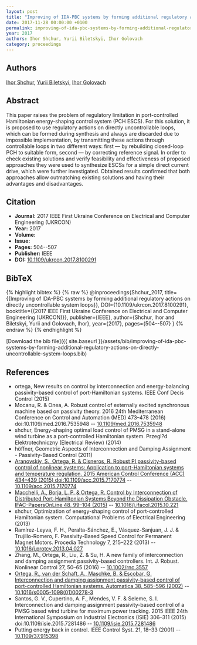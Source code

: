 ```yaml
---
layout: post
title: "Improving of IDA-PBC systems by forming additional regulatory actions on directly uncontrollable system loops"
date: 2017-11-28 00:00:00 +0100
permalink: improving-of-ida-pbc-systems-by-forming-additional-regulatory-actions-on-directly-uncontrollable-system-loops
year: 2017
authors: Ihor Shchur, Yurii Biletskyi, Ihor Golovach
category: proceedings
---
```

 
## Authors
[Ihor Shchur](authors/igor-z-shchur), [Yurii Biletskyi](authors/yurii-o-biletskyi), [Ihor Golovach](authors/ihor-golovach)
 
## Abstract
This paper raises the problem of regulatory limitation in port-controlled Hamiltonian energy-shaping control system (PCH ESCS). For this solution, it is proposed to use regulatory actions on directly uncontrollable loops, which can be formed during synthesis and always are discarded due to impossible implementation, by transmitting these actions through controllable loops in two different ways: first — by rebuilding closed-loop PCH to suitable form, second — by correcting reference signal. In order to check existing solutions and verify feasibility and effectiveness of proposed approaches they were used to synthesize ESCSs for a simple direct current drive, which were further investigated. Obtained results confirmed that both approaches allow outmatching existing solutions and having their advantages and disadvantages.
 
## Citation
- **Journal:** 2017 IEEE First Ukraine Conference on Electrical and Computer Engineering (UKRCON)
- **Year:** 2017
- **Volume:** 
- **Issue:** 
- **Pages:** 504--507
- **Publisher:** IEEE
- **DOI:** [10.1109/ukrcon.2017.8100291](https://doi.org/10.1109/ukrcon.2017.8100291)
 
## BibTeX
{% highlight bibtex %}
{% raw %}
@inproceedings{Shchur_2017,
  title={{Improving of IDA-PBC systems by forming additional regulatory actions on directly uncontrollable system loops}},
  DOI={10.1109/ukrcon.2017.8100291},
  booktitle={{2017 IEEE First Ukraine Conference on Electrical and Computer Engineering (UKRCON)}},
  publisher={IEEE},
  author={Shchur, Ihor and Biletskyi, Yurii and Golovach, Ihor},
  year={2017},
  pages={504--507}
}
{% endraw %}
{% endhighlight %}
 
[Download the bib file]({{ site.baseurl }}/assets/bib/improving-of-ida-pbc-systems-by-forming-additional-regulatory-actions-on-directly-uncontrollable-system-loops.bib)
 
## References
- ortega, New results on control by interconnection and energy-balancing passivity-based control of port-Hamiltonian systems. IEEE Conf Decis Control (2015)
- Mocanu, R. & Onea, A. Robust control of externally excited synchronous machine based on passivity theory. 2016 24th Mediterranean Conference on Control and Automation (MED) 473–478 (2016) doi:10.1109/med.2016.7535948 -- [10.1109/med.2016.7535948](https://doi.org/10.1109/med.2016.7535948)
- shchur, Energy-shaping optimal load control of PMSG in a stand-alone wind turbine as a port-controlled Hamiltonian system. Przegl?d Elektrotechniczny (Electrical Review) (2014)
- höffner, Geometric Aspects of Interconnection and Damping Assignment - Passivity-Based Control (2011)
- [Aranovskiy, S., Ortega, R. & Cisneros, R. Robust PI passivity-based control of nonlinear systems: Application to port-Hamiltonian systems and temperature regulation. 2015 American Control Conference (ACC) 434–439 (2015) doi:10.1109/acc.2015.7170774](robust-pi-passivity-based-control-of-nonlinear-systems-application-to-port-hamiltonian-systems-and-temperature-regulation) -- [10.1109/acc.2015.7170774](https://doi.org/10.1109/acc.2015.7170774)
- [Macchelli, A., Borja, L. P. & Ortega, R. Control by Interconnection of Distributed Port-Hamiltonian Systems Beyond the Dissipation Obstacle. IFAC-PapersOnLine 48, 99–104 (2015)](control-by-interconnection-of-distributed-port-hamiltonian-systems-beyond-the-dissipation-obstacle) -- [10.1016/j.ifacol.2015.10.221](https://doi.org/10.1016/j.ifacol.2015.10.221)
- shchur, Optimization of energy-shaping control of port-controlled Hamiltonian system. Computational Problems of Electrical Engineering (2013)
- Ramírez-Leyva, F. H., Peralta-Sánchez, E., Vásquez-Sanjuan, J. J. & Trujillo-Romero, F. Passivity-Based Speed Control for Permanent Magnet Motors. Procedia Technology 7, 215–222 (2013) -- [10.1016/j.protcy.2013.04.027](https://doi.org/10.1016/j.protcy.2013.04.027)
- Zhang, M., Ortega, R., Liu, Z. & Su, H. A new family of interconnection and damping assignment passivity-based controllers. Int. J. Robust. Nonlinear Control 27, 50–65 (2016) -- [10.1002/rnc.3557](https://doi.org/10.1002/rnc.3557)
- [Ortega, R., van der Schaft, A., Maschke, B. & Escobar, G. Interconnection and damping assignment passivity-based control of port-controlled Hamiltonian systems. Automatica 38, 585–596 (2002)](interconnection-and-damping-assignment-passivity-based-control-of-port-controlled-hamiltonian-systems) -- [10.1016/s0005-1098(01)00278-3](https://doi.org/10.1016/s0005-1098(01)00278-3)
- Santos, G. V., Cupertino, A. F., Mendes, V. F. & Seleme, S. I. Interconnection and damping assignment passivity-based control of a PMSG based wind turbine for maximum power tracking. 2015 IEEE 24th International Symposium on Industrial Electronics (ISIE) 306–311 (2015) doi:10.1109/isie.2015.7281486 -- [10.1109/isie.2015.7281486](https://doi.org/10.1109/isie.2015.7281486)
- Putting energy back in control. IEEE Control Syst. 21, 18–33 (2001) -- [10.1109/37.915398](https://doi.org/10.1109/37.915398)

